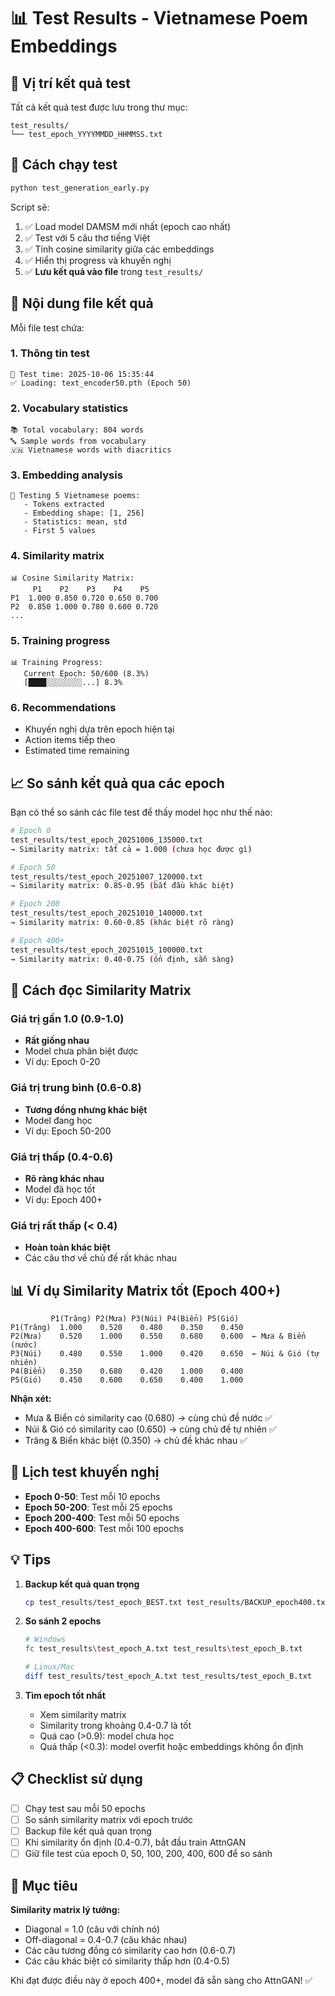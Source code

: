 # 📊 Test Results - Vietnamese Poem Embeddings

## 📁 Vị trí kết quả test

Tất cả kết quả test được lưu trong thư mục:
```
test_results/
└── test_epoch_YYYYMMDD_HHMMSS.txt
```

## 🚀 Cách chạy test

```bash
python test_generation_early.py
```

Script sẽ:
1. ✅ Load model DAMSM mới nhất (epoch cao nhất)
2. ✅ Test với 5 câu thơ tiếng Việt
3. ✅ Tính cosine similarity giữa các embeddings
4. ✅ Hiển thị progress và khuyến nghị
5. ✅ **Lưu kết quả vào file** trong `test_results/`

## 📄 Nội dung file kết quả

Mỗi file test chứa:

### 1. Thông tin test
```
📝 Test time: 2025-10-06 15:35:44
✅ Loading: text_encoder50.pth (Epoch 50)
```

### 2. Vocabulary statistics
```
📚 Total vocabulary: 804 words
🔤 Sample words from vocabulary
🇻🇳 Vietnamese words with diacritics
```

### 3. Embedding analysis
```
🎨 Testing 5 Vietnamese poems:
   - Tokens extracted
   - Embedding shape: [1, 256]
   - Statistics: mean, std
   - First 5 values
```

### 4. Similarity matrix
```
📊 Cosine Similarity Matrix:
     P1    P2    P3    P4    P5
P1  1.000 0.850 0.720 0.650 0.700
P2  0.850 1.000 0.780 0.600 0.720
...
```

### 5. Training progress
```
📊 Training Progress:
   Current Epoch: 50/600 (8.3%)
   [████░░░░░░░░...] 8.3%
```

### 6. Recommendations
- Khuyến nghị dựa trên epoch hiện tại
- Action items tiếp theo
- Estimated time remaining

## 📈 So sánh kết quả qua các epoch

Bạn có thể so sánh các file test để thấy model học như thế nào:

```bash
# Epoch 0
test_results/test_epoch_20251006_135000.txt
→ Similarity matrix: tất cả = 1.000 (chưa học được gì)

# Epoch 50
test_results/test_epoch_20251007_120000.txt
→ Similarity matrix: 0.85-0.95 (bắt đầu khác biệt)

# Epoch 200
test_results/test_epoch_20251010_140000.txt
→ Similarity matrix: 0.60-0.85 (khác biệt rõ ràng)

# Epoch 400+
test_results/test_epoch_20251015_100000.txt
→ Similarity matrix: 0.40-0.75 (ổn định, sẵn sàng)
```

## 🎯 Cách đọc Similarity Matrix

### Giá trị gần 1.0 (0.9-1.0)
- **Rất giống nhau**
- Model chưa phân biệt được
- Ví dụ: Epoch 0-20

### Giá trị trung bình (0.6-0.8)
- **Tương đồng nhưng khác biệt**
- Model đang học
- Ví dụ: Epoch 50-200

### Giá trị thấp (0.4-0.6)
- **Rõ ràng khác nhau**
- Model đã học tốt
- Ví dụ: Epoch 400+

### Giá trị rất thấp (< 0.4)
- **Hoàn toàn khác biệt**
- Các câu thơ về chủ đề rất khác nhau

## 📊 Ví dụ Similarity Matrix tốt (Epoch 400+)

```
         P1(Trăng) P2(Mưa) P3(Núi) P4(Biển) P5(Gió)
P1(Trăng)  1.000    0.520    0.480    0.350    0.450
P2(Mưa)    0.520    1.000    0.550    0.680    0.600  ← Mưa & Biển (nước)
P3(Núi)    0.480    0.550    1.000    0.420    0.650  ← Núi & Gió (tự nhiên)
P4(Biển)   0.350    0.680    0.420    1.000    0.400
P5(Gió)    0.450    0.600    0.650    0.400    1.000
```

**Nhận xét:**
- Mưa & Biển có similarity cao (0.680) → cùng chủ đề nước ✅
- Núi & Gió có similarity cao (0.650) → cùng chủ đề tự nhiên ✅
- Trăng & Biển khác biệt (0.350) → chủ đề khác nhau ✅

## 🔄 Lịch test khuyến nghị

- **Epoch 0-50**: Test mỗi 10 epochs
- **Epoch 50-200**: Test mỗi 25 epochs  
- **Epoch 200-400**: Test mỗi 50 epochs
- **Epoch 400-600**: Test mỗi 100 epochs

## 💡 Tips

1. **Backup kết quả quan trọng**
   ```bash
   cp test_results/test_epoch_BEST.txt test_results/BACKUP_epoch400.txt
   ```

2. **So sánh 2 epochs**
   ```bash
   # Windows
   fc test_results\test_epoch_A.txt test_results\test_epoch_B.txt
   
   # Linux/Mac
   diff test_results/test_epoch_A.txt test_results/test_epoch_B.txt
   ```

3. **Tìm epoch tốt nhất**
   - Xem similarity matrix
   - Similarity trong khoảng 0.4-0.7 là tốt
   - Quá cao (>0.9): model chưa học
   - Quá thấp (<0.3): model overfit hoặc embeddings không ổn định

## 📋 Checklist sử dụng

- [ ] Chạy test sau mỗi 50 epochs
- [ ] So sánh similarity matrix với epoch trước
- [ ] Backup file kết quả quan trọng
- [ ] Khi similarity ổn định (0.4-0.7), bắt đầu train AttnGAN
- [ ] Giữ file test của epoch 0, 50, 100, 200, 400, 600 để so sánh

## 🎯 Mục tiêu

**Similarity matrix lý tưởng:**
- Diagonal = 1.0 (câu với chính nó)
- Off-diagonal = 0.4-0.7 (câu khác nhau)
- Các câu tương đồng có similarity cao hơn (0.6-0.7)
- Các câu khác biệt có similarity thấp hơn (0.4-0.5)

Khi đạt được điều này ở epoch 400+, model đã sẵn sàng cho AttnGAN! ✅

